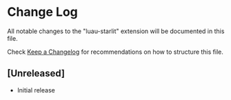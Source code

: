 # Change Log

All notable changes to the "luau-starlit" extension will be documented in this file.

Check [Keep a Changelog](http://keepachangelog.com/) for recommendations on how to structure this file.

## [Unreleased]

- Initial release